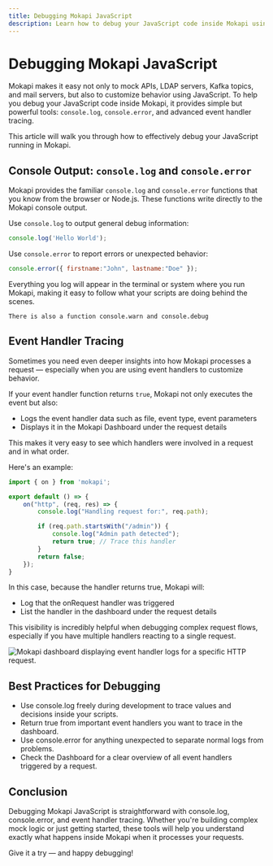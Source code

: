 ```yaml
---
title: Debugging Mokapi JavaScript
description: Learn how to debug your JavaScript code inside Mokapi using console.log, console.error, and event handler tracing.
---
```


# Debugging Mokapi JavaScript

Mokapi makes it easy not only to mock APIs, LDAP servers, Kafka topics, and mail servers, but also to 
customize behavior using JavaScript. To help you debug your JavaScript code inside Mokapi, it provides
simple but powerful tools: `console.log`, `console.error`, and advanced event handler tracing.

This article will walk you through how to effectively debug your JavaScript running in Mokapi.

## Console Output: `console.log` and `console.error`

Mokapi provides the familiar `console.log` and `console.error` functions that you know from the browser or Node.js. 
These functions write directly to the Mokapi console output.

Use `console.log` to output general debug information:
```javascript
console.log('Hello World');
```

Use `console.error` to report errors or unexpected behavior:
```javascript
console.error({ firstname:"John", lastname:"Doe" });
```

Everything you log will appear in the terminal or system where you run Mokapi, making 
it easy to follow what your scripts are doing behind the scenes.

``` box=tip
There is also a function console.warn and console.debug
```

## Event Handler Tracing

Sometimes you need even deeper insights into how Mokapi processes a request — especially when you 
are using event handlers to customize behavior.

If your event handler function returns `true`, Mokapi not only executes the event but also:

- Logs the event handler data such as file, event type, event parameters 
- Displays it in the Mokapi Dashboard under the request details

This makes it very easy to see which handlers were involved in a request and in what order.

Here's an example:
```javascript
import { on } from 'mokapi';

export default () => {
    on("http", (req, res) => {
        console.log("Handling request for:", req.path);

        if (req.path.startsWith("/admin")) {
            console.log("Admin path detected");
            return true; // Trace this handler
        }
        return false;
    });
}
```

In this case, because the handler returns true, Mokapi will:

- Log that the onRequest handler was triggered 
- List the handler in the dashboard under the request details

This visibility is incredibly helpful when debugging complex request flows, especially if you have 
multiple handlers reacting to a single request.

<img src="/dashboard-event-handler-debugging.png" alt="Mokapi dashboard displaying event handler logs for a specific HTTP request." class="image shadow">

## Best Practices for Debugging

- Use console.log freely during development to trace values and decisions inside your scripts. 
- Return true from important event handlers you want to trace in the dashboard. 
- Use console.error for anything unexpected to separate normal logs from problems. 
- Check the Dashboard for a clear overview of all event handlers triggered by a request.

## Conclusion

Debugging Mokapi JavaScript is straightforward with console.log, console.error, and event handler 
tracing. Whether you're building complex mock logic or just getting started, these tools will help you 
understand exactly what happens inside Mokapi when it processes your requests.

Give it a try — and happy debugging!